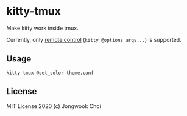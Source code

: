 kitty-tmux
==========

Make kitty work inside tmux.

Currently, only [remote control](https://sw.kovidgoyal.net/kitty/remote-control.html) (`kitty @options args...`) is supported.


## Usage

```
kitty-tmux @set_color theme.conf
```


## License

MIT License 2020 (c) Jongwook Choi
